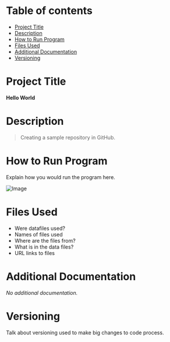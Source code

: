 # Table of contents
  - [Project Title](#Project-Title)
  - [Description](#Description)
  - [How to Run Program](#How-to-Run-Program)
  - [Files Used](#Files-Used)
  - [Additional Documentation](#Additional-Documentation)
  - [Versioning](#Versioning)
# Project Title
  **Hello World**
# Description
  > Creating a sample repository in GitHub.
# How to Run Program
  Explain how you would run the program here.
  
  ![Image](https://user-images.githubusercontent.com/114694399/193178206-26896d77-7e40-4bc3-92cd-c2dbe79f7f0a.jpg)
# Files Used
  - Were datafiles used?
  - Names of files used
  - Where are the files from?
  - What is in the data files?
  - URL links to files
# Additional Documentation
  *No additional documentation.*
# Versioning
  Talk about versioning used to make big changes to code process.
